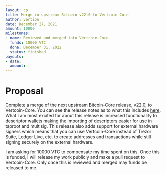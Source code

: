 ```yaml
---
layout: cp
title: Merge in upstream Bitcoin v22.0 to Vertcoin-Core
author: vertion
date: December 27, 2021
amount: 10000
milestones:
- name: Reviewed and merged into Vertcoin-Core
  funds: 10000 VTC
  done: December 31, 2022
  status: finished
payouts:
- date:
  amount:
---
```

# Proposal

Complete a merge of the next upstream Bitcoin-Core release, v22.0, to Vertcoin-Core.  You can see the release notes as to what this includes [here](https://github.com/bitcoin/bitcoin/blob/master/doc/release-notes/release-notes-22.0.md).  What I am most excited for about this release is increased functionality to descriptor wallets making the importing of descriptors easier for use in taproot and multisig.   This release also adds support for external hardware signers which means that you can use Vertcoin-Core instead of Trezor Suite, Ledger Live, etc. to create addresses and transactions while still signing securely on the external hardware.

I am asking for 10000 VTC to compensate my time spent on this.  Once this is funded, I will release my work publicly and make a pull request to Vertcoin-Core.  Only once this is reviewed and merged may funds be released to me.
